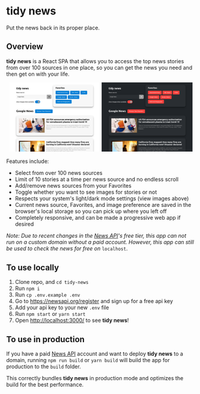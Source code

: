 # tidy news

Put the news back in its proper place.

## Overview

__tidy news__ is a React SPA that allows you to access the top news stories from over 100 sources in one place, so you can get the news you need and then get on with your life.

<p align='center'>
<img src='public/light-mode.png' width='48%' alt='Light mode'>
<img src='public/dark-mode.png' width='48%' alt='Dark mode'>
</p>

Features include:

* Select from over 100 news sources
* Limit of 10 stories at a time per news source and no endless scroll
* Add/remove news sources from your Favorites
* Toggle whether you want to see images for stories or not
* Respects your system's light/dark mode settings (view images above)
* Current news source, Favorites, and image preference are saved in the browser's local storage so you can pick up where you left off
* Completely responsive, and can be made a progressive web app if desired

_Note: Due to recent changes in the [News API](https://newsapi.org/)'s free tier, this app can not run on a custom domain without a paid account. However, this app can still be used to check the news for free on_ `localhost`.

## To use locally

1. Clone repo, and `cd tidy-news`
2. Run `npm i`
3. Run `cp .env.example .env`
4. Go to https://newsapi.org/register and sign up for a free api key
5. Add your api key to your new `.env` file
6. Run `npm start` or `yarn start`
7. Open [http://localhost:3000/](http://localhost:3000/) to see __tidy news__!

## To use in production

If you have a paid [News API](https://newsapi.org/) account and want to deploy __tidy news__ to a domain, running `npm run build` or `yarn build` will build the app for production to the `build` folder.

This correctly bundles __tidy news__ in production mode and optimizes the build for the best performance.
